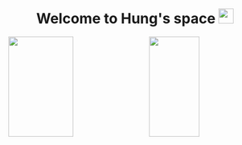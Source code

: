 
<!--<div id="badges" align="center">
  <a href="https://www.linkedin.com/in/thinh-vu">
    <img src="https://img.shields.io/badge/LinkedIn-blue?style=for-the-badge&logo=linkedin&logoColor=white" alt="LinkedIn Badge"/>
  </a>
  <a href="https://www.messenger.com/t/mr.thinh.ueh">
    <img src="https://img.shields.io/badge/Messenger-00B2FF?style=for-the-badge&logo=messenger&logoColor=white" alt="Messenger Badge"/>
  </a>
  <a href="https://www.youtube.com/channel/UCYgG-bmk92OhYsP20TS0MbQ">
    <img src="https://img.shields.io/badge/YouTube-red?style=for-the-badge&logo=youtube&logoColor=white" alt="Youtube Badge"/>
  </a>
</div>-->

<h1 align="center">
  Welcome to Hung's space
  <img src="https://media.giphy.com/media/hvRJCLFzcasrR4ia7z/giphy.gif" width="30px"/>
</h1>



<img height=200 align="left" width="50.5%" src="https://github-readme-stats.vercel.app/api?username=hung-manh&show_icons=true&theme=radical&layout=compact"/>


<img height=200 align="right" width="44.5%" src="https://github-readme-stats.vercel.app/api/top-langs?username=hung-manh&theme=radical&layout=compact&langs_count=8"/>


<!--<a href="https://github.com/hung-manh/github-readme-stats">
  <img align="center" src="https://github-readme-stats.vercel.app/api/pin/?username=hung-manh&repo=Vietnam-Stock-Market-Insights" />
</a>
<a href="https://github.com/hung-manh/convoychat">
  <img align="center" src="https://github-readme-stats.vercel.app/api/pin/?username=hung-manh&repo=convoychat" />
</a>  -->
